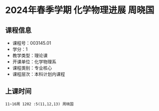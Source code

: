 # 2024年春季学期 化学物理进展 周晓国






## 课程信息

- 课程号：003145.01
- 学分：1
- 教学类型：理论课
- 开课单位：化学物理系
- 课程类别：专业核心
- 课程层次：本科计划内课程

## 上课时间

```
11~16周 1202 :5(11,12,13) 周晓国
```

